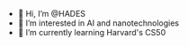 - 👋 Hi, I’m @HADES
- 👀 I’m interested in AI and nanotechnologies
- 🌱 I’m currently learning Harvard's CS50

<!---
ScienceInUse/ScienceInUse is a ✨ special ✨ repository because its `README.md` (this file) appears on your GitHub profile.
You can click the Preview link to take a look at your changes.
--->
